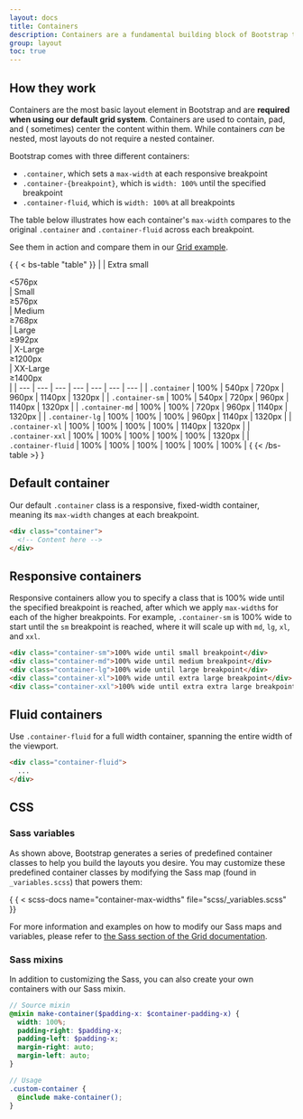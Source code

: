 ```yaml
---
layout: docs
title: Containers
description: Containers are a fundamental building block of Bootstrap that contain, pad, and align your content within a given device or viewport.
group: layout
toc: true
---
```


## How they work

Containers are the most basic layout element in Bootstrap and are **required
when using our default grid system**. Containers are used to contain, pad, and (
sometimes) center the content within them. While containers *can* be nested,
most layouts do not require a nested container.

Bootstrap comes with three different containers:

- `.container`, which sets a `max-width` at each responsive breakpoint
- `.container-{breakpoint}`, which is `width: 100%` until the specified
  breakpoint
- `.container-fluid`, which is `width: 100%` at all breakpoints

The table below illustrates how each container's `max-width` compares to the
original `.container` and `.container-fluid` across each breakpoint.

See them in action and compare them in our [Grid example](/examples/grid.md#containers).

{ { < bs-table "table" }}
| | Extra small<div class="fw-normal">&lt;576px</div> |
Small<div class="fw-normal">&ge;576px</div> | Medium<div class="fw-normal">
&ge;768px</div> | Large<div class="fw-normal">&ge;992px</div> |
X-Large<div class="fw-normal">&ge;1200px</div> | XX-Large<div class="fw-normal">
&ge;1400px</div> |
| --- | --- | --- | --- | --- | --- | --- |
| `.container` | <span class="text-body-secondary">100%</span> | 540px | 720px |
960px | 1140px | 1320px |
| `.container-sm` | <span class="text-body-secondary">100%</span> | 540px |
720px | 960px | 1140px | 1320px |
| `.container-md` | <span class="text-body-secondary">
100%</span> | <span class="text-body-secondary">100%</span> | 720px | 960px |
1140px | 1320px |
| `.container-lg` | <span class="text-body-secondary">
100%</span> | <span class="text-body-secondary">
100%</span> | <span class="text-body-secondary">100%</span> | 960px | 1140px |
1320px |
| `.container-xl` | <span class="text-body-secondary">
100%</span> | <span class="text-body-secondary">
100%</span> | <span class="text-body-secondary">
100%</span> | <span class="text-body-secondary">100%</span> | 1140px | 1320px |
| `.container-xxl` | <span class="text-body-secondary">
100%</span> | <span class="text-body-secondary">
100%</span> | <span class="text-body-secondary">
100%</span> | <span class="text-body-secondary">
100%</span> | <span class="text-body-secondary">100%</span> | 1320px |
| `.container-fluid` | <span class="text-body-secondary">
100%</span> | <span class="text-body-secondary">
100%</span> | <span class="text-body-secondary">
100%</span> | <span class="text-body-secondary">
100%</span> | <span class="text-body-secondary">
100%</span> | <span class="text-body-secondary">100%</span> |
{ {< /bs-table >} }

## Default container

Our default `.container` class is a responsive, fixed-width container, meaning
its `max-width` changes at each breakpoint.

```html
<div class="container">
  <!-- Content here -->
</div>
```

## Responsive containers

Responsive containers allow you to specify a class that is 100% wide until the
specified breakpoint is reached, after which we apply `max-width`s for each of
the higher breakpoints. For example, `.container-sm` is 100% wide to start until
the `sm` breakpoint is reached, where it will scale up with `md`, `lg`, `xl`,
and `xxl`.

```html
<div class="container-sm">100% wide until small breakpoint</div>
<div class="container-md">100% wide until medium breakpoint</div>
<div class="container-lg">100% wide until large breakpoint</div>
<div class="container-xl">100% wide until extra large breakpoint</div>
<div class="container-xxl">100% wide until extra extra large breakpoint</div>
```

## Fluid containers

Use `.container-fluid` for a full width container, spanning the entire width of
the viewport.

```html
<div class="container-fluid">
  ...
</div>
```

## CSS

### Sass variables

As shown above, Bootstrap generates a series of predefined container classes to
help you build the layouts you desire. You may customize these predefined
container classes by modifying the Sass map (found in `_variables.scss`) that
powers them:

{ { < scss-docs name="container-max-widths" file="scss/_variables.scss" }}

For more information and examples on how to modify our Sass maps and variables,
please refer to [the Sass section of the Grid documentation](/layout/grid.md#css).

### Sass mixins

In addition to customizing the Sass, you can also create your own containers
with our Sass mixin.

```scss
// Source mixin
@mixin make-container($padding-x: $container-padding-x) {
  width: 100%;
  padding-right: $padding-x;
  padding-left: $padding-x;
  margin-right: auto;
  margin-left: auto;
}

// Usage
.custom-container {
  @include make-container();
}
```
